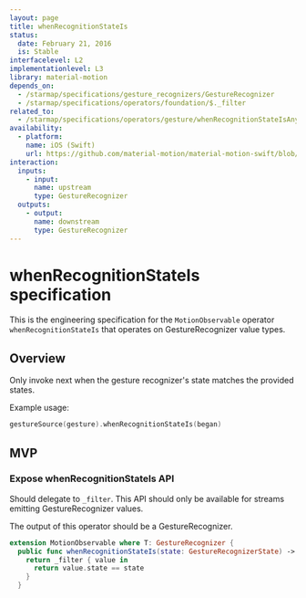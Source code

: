 ```yaml
---
layout: page
title: whenRecognitionStateIs
status:
  date: February 21, 2016
  is: Stable
interfacelevel: L2
implementationlevel: L3
library: material-motion
depends_on:
  - /starmap/specifications/gesture_recognizers/GestureRecognizer
  - /starmap/specifications/operators/foundation/$._filter
related_to:
  - /starmap/specifications/operators/gesture/whenRecognitionStateIsAnyOf
availability:
  - platform:
    name: iOS (Swift)
    url: https://github.com/material-motion/material-motion-swift/blob/develop/src/operators/gestures/whenRecognitionStateIs.swift
interaction:
  inputs:
    - input:
      name: upstream
      type: GestureRecognizer
  outputs:
    - output:
      name: downstream
      type: GestureRecognizer
---
```


# whenRecognitionStateIs specification

This is the engineering specification for the `MotionObservable` operator `whenRecognitionStateIs` that
operates on GestureRecognizer value types.

## Overview

Only invoke next when the gesture recognizer's state matches the provided states.

Example usage:

```swift
gestureSource(gesture).whenRecognitionStateIs(began)
```

## MVP

### Expose whenRecognitionStateIs API

Should delegate to `_filter`. This API should only be available for streams emitting
GestureRecognizer values.

The output of this operator should be a GestureRecognizer.

```swift
extension MotionObservable where T: GestureRecognizer {
  public func whenRecognitionStateIs(state: GestureRecognizerState) -> MotionObservable<T> {
    return _filter { value in
      return value.state == state
    }
  }
```
